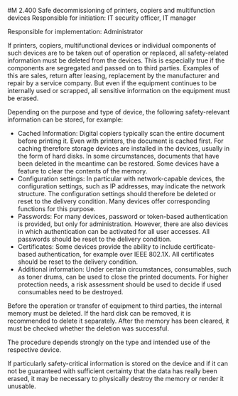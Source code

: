 #M 2.400 Safe decommissioning of printers, copiers and multifunction devices
Responsible for initiation: IT security officer, IT manager

Responsible for implementation: Administrator

If printers, copiers, multifunctional devices or individual components of such devices are to be taken out of operation or replaced, all safety-related information must be deleted from the devices. This is especially true if the components are segregated and passed on to third parties. Examples of this are sales, return after leasing, replacement by the manufacturer and repair by a service company. But even if the equipment continues to be internally used or scrapped, all sensitive information on the equipment must be erased.

Depending on the purpose and type of device, the following safety-relevant information can be stored, for example:

* Cached Information: Digital copiers typically scan the entire document before printing it. Even with printers, the document is cached first. For caching therefore storage devices are installed in the devices, usually in the form of hard disks. In some circumstances, documents that have been deleted in the meantime can be restored. Some devices have a feature to clear the contents of the memory.
* Configuration settings: In particular with network-capable devices, the configuration settings, such as IP addresses, may indicate the network structure. The configuration settings should therefore be deleted or reset to the delivery condition. Many devices offer corresponding functions for this purpose.
* Passwords: For many devices, password or token-based authentication is provided, but only for administration. However, there are also devices in which authentication can be activated for all user accesses. All passwords should be reset to the delivery condition.
* Certificates: Some devices provide the ability to include certificate-based authentication, for example over IEEE 802.1X. All certificates should be reset to the delivery condition.
* Additional information: Under certain circumstances, consumables, such as toner drums, can be used to close the printed documents. For higher protection needs, a risk assessment should be used to decide if used consumables need to be destroyed.


Before the operation or transfer of equipment to third parties, the internal memory must be deleted. If the hard disk can be removed, it is recommended to delete it separately. After the memory has been cleared, it must be checked whether the deletion was successful.

The procedure depends strongly on the type and intended use of the respective device.

If particularly safety-critical information is stored on the device and if it can not be guaranteed with sufficient certainty that the data has really been erased, it may be necessary to physically destroy the memory or render it unusable.



